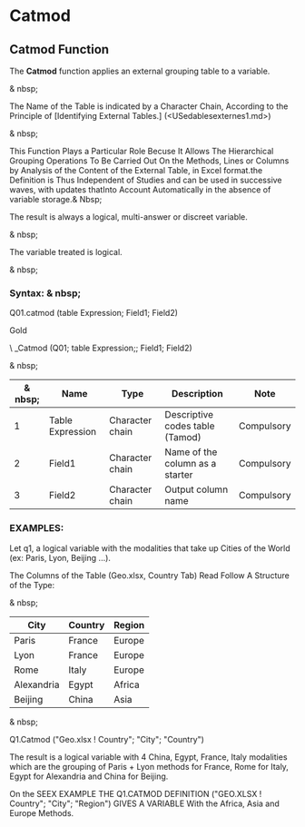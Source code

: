 # Catmod

## Catmod Function

The **Catmod** function applies an external grouping table to a variable.

& nbsp;

The Name of the Table is indicated by a Character Chain, According to the Principle of [Identifying External Tables.] (<USedablesexternes1.md>)

& nbsp;

This Function Plays a Particular Role Becuse It Allows The Hierarchical Grouping Operations To Be Carried Out On the Methods, Lines or Columns by Analysis of the Content of the External Table, in Excel format.the Definition is Thus Independent of Studies and can be used in successive waves, with updates thatInto Account Automatically in the absence of variable storage.& Nbsp;

The result is always a logical, multi-answer or discreet variable.

& nbsp;

The variable treated is logical.

& nbsp;

### Syntax: & nbsp;

Q01.catmod (table Expression; Field1; Field2)

Gold

\ _Catmod (Q01; table Expression;; Field1; Field2)

& nbsp;

|& nbsp;|**Name** |**Type** |**Description** |**Note** |
|--- |--- |--- |--- |--- |
|&#49;|Table Expression |Character chain |Descriptive codes table (Tamod) |Compulsory |
|&#50;|Field1 |Character chain |Name of the column as a starter |Compulsory |
|&#51;|Field2 |Character chain |Output column name |Compulsory |

### EXAMPLES:

Let q1, a logical variable with the modalities that take up Cities of the World (ex: Paris, Lyon, Beijing ...).

The Columns of the Table (Geo.xlsx, Country Tab) Read Follow A Structure of the Type:

& nbsp;

|**City** |**Country** |**Region** |
|--- |--- |--- |
|Paris |France |Europe |
|Lyon |France |Europe |
|Rome |Italy |Europe |
|Alexandria |Egypt |Africa |
|Beijing |China |Asia |

& nbsp;

Q1.Catmod ("Geo.xlsx \! Country"; "City"; "Country")

The result is a logical variable with 4 China, Egypt, France, Italy modalities which are the grouping of Paris + Lyon methods for France, Rome for Italy, Egypt for Alexandria and China for Beijing.

On the SEEX EXAMPLE THE Q1.CATMOD DEFINITION ("GEO.XLSX \! Country"; "City"; "Region") GIVES A VARIABLE With the Africa, Asia and Europe Methods.